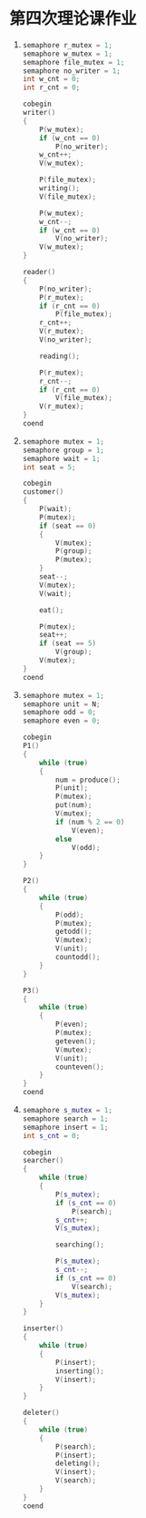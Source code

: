 # 第四次理论课作业

1. ```cpp
   semaphore r_mutex = 1;
   semaphore w_mutex = 1;
   semaphore file_mutex = 1;
   semaphore no_writer = 1;
   int w_cnt = 0;
   int r_cnt = 0;
   
   cobegin
   writer()
   {
       P(w_mutex);
       if (w_cnt == 0)
           P(no_writer);
       w_cnt++;
       V(w_mutex);
   
       P(file_mutex);
       writing();
       V(file_mutex);
   
       P(w_mutex);
       w_cnt--;
       if (w_cnt == 0)
           V(no_writer);
       V(w_mutex);
   }
   
   reader()
   {
       P(no_writer);
       P(r_mutex);
       if (r_cnt == 0)
           P(file_mutex);
       r_cnt++;
       V(r_mutex);
       V(no_writer);
   
       reading();
   
       P(r_mutex);
       r_cnt--;
       if (r_cnt == 0)
           V(file_mutex);
       V(r_mutex);
   }
   coend
   ```
   
2. ```cpp
   semaphore mutex = 1;
   semaphore group = 1;
   semaphore wait = 1;
   int seat = 5;
   
   cobegin
   customer()
   {
       P(wait);
       P(mutex);
       if (seat == 0)
       {
           V(mutex);
           P(group);
           P(mutex);
       }
       seat--;
       V(mutex);
       V(wait);
   
       eat();
   
       P(mutex);
       seat++;
       if (seat == 5)
           V(group);
       V(mutex);
   }
   coend
   ```
   
3. ```cpp
   semaphore mutex = 1;
   semaphore unit = N;
   semaphore odd = 0;
   semaphore even = 0;
   
   cobegin
   P1()
   {
       while (true)
       {
           num = produce();
           P(unit);
           P(mutex);
           put(num);
           V(mutex);
           if (num % 2 == 0)
               V(even);
           else
               V(odd);
       }
   }
   
   P2()
   {
       while (true)
       {
           P(odd);
           P(mutex);
           getodd();
           V(mutex);
           V(unit);
           countodd();
       }
   }
   
   P3()
   {
       while (true)
       {
           P(even);
           P(mutex);
           geteven();
           V(mutex);
           V(unit);
           counteven();
       }
   }
   coend
   ```

4. ```cpp
   semaphore s_mutex = 1;
   semaphore search = 1;
   semaphore insert = 1;
   int s_cnt = 0;
   
   cobegin
   searcher()
   {
       while (true)
       {
           P(s_mutex);
           if (s_cnt == 0)
               P(search);
           s_cnt++;
           V(s_mutex);
   
           searching();
   
           P(s_mutex);
           s_cnt--;
           if (s_cnt == 0)
               V(search);
           V(s_mutex);
       }
   }
   
   inserter()
   {
       while (true)
       {
           P(insert);
           inserting();
           V(insert);
       }
   }
   
   deleter()
   {
       while (true)
       {
           P(search);
           P(insert);
           deleting();
           V(insert);
           V(search);
       }
   }
   coend
   ```
   
   